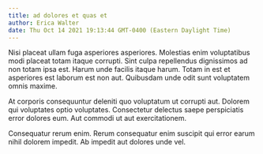 ```yaml
---
title: ad dolores et quas et
author: Erica Walter
date: Thu Oct 14 2021 19:13:44 GMT-0400 (Eastern Daylight Time)
---
```

Nisi placeat ullam fuga asperiores asperiores. Molestias enim voluptatibus modi placeat totam itaque corrupti. Sint culpa repellendus dignissimos ad non totam ipsa est. Harum unde facilis itaque harum. Totam in est et asperiores est laborum est non aut. Quibusdam unde odit sunt voluptatem omnis maxime.

 At corporis consequuntur deleniti quo voluptatum ut corrupti aut. Dolorem qui voluptates optio voluptates. Consectetur delectus saepe perspiciatis error dolores eum. Aut commodi ut aut exercitationem.

 Consequatur rerum enim. Rerum consequatur enim suscipit qui error earum nihil dolorem impedit. Ab impedit aut dolores unde vel.